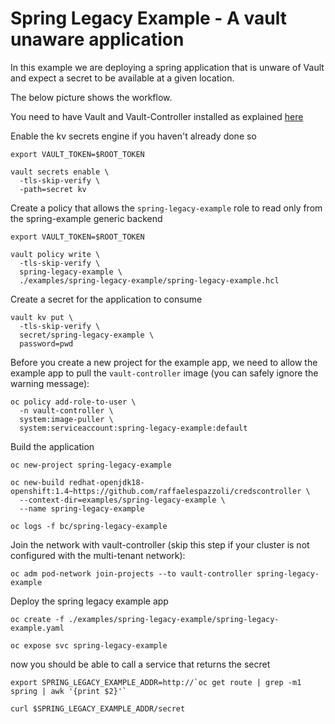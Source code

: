 # Spring Legacy Example - A vault unaware application

In this example we are deploying a spring application that is unware of Vault and expect a secret to be available at a given location.

The below picture shows the workflow.

You need to have Vault and Vault-Controller installed as explained [here](../../README.md)

Enable the kv secrets engine if you haven't already done so

```
export VAULT_TOKEN=$ROOT_TOKEN

vault secrets enable \
  -tls-skip-verify \
  -path=secret kv
```


Create a policy that allows the `spring-legacy-example` role to read only from the spring-example generic backend

```
export VAULT_TOKEN=$ROOT_TOKEN

vault policy write \
  -tls-skip-verify \
  spring-legacy-example \
  ./examples/spring-legacy-example/spring-legacy-example.hcl 
```

Create a secret for the application to consume

```
vault kv put \
  -tls-skip-verify \
  secret/spring-legacy-example \
  password=pwd 
```

Before you create a new project for the example app, we need to allow the example app to pull the `vault-controller` image (you can safely ignore the warning message):

```
oc policy add-role-to-user \
  -n vault-controller \
  system:image-puller \
  system:serviceaccount:spring-legacy-example:default
```

Build the application

```
oc new-project spring-legacy-example

oc new-build redhat-openjdk18-openshift:1.4~https://github.com/raffaelespazzoli/credscontroller \
  --context-dir=examples/spring-legacy-example \
  --name spring-legacy-example
  
oc logs -f bc/spring-legacy-example
```

Join the network with vault-controller (skip this step if your cluster is not configured with the multi-tenant network):


```
oc adm pod-network join-projects --to vault-controller spring-legacy-example
```

Deploy the spring legacy example app

```
oc create -f ./examples/spring-legacy-example/spring-legacy-example.yaml

oc expose svc spring-legacy-example
```

now you should be able to call a service that returns the secret

```
export SPRING_LEGACY_EXAMPLE_ADDR=http://`oc get route | grep -m1 spring | awk '{print $2}'`

curl $SPRING_LEGACY_EXAMPLE_ADDR/secret
```